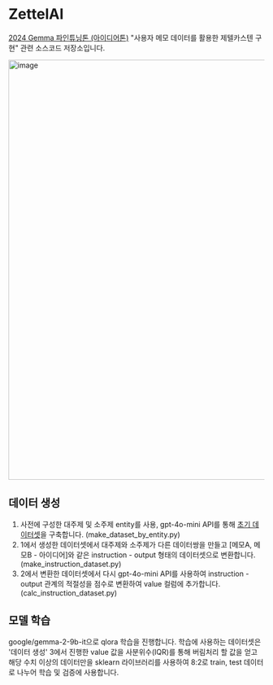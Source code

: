 # ZettelAI
[2024 Gemma 파인튜닝톤 (아이디어톤)](https://aifactory.space/task/2733/overview) "사용자 메모 데이터를 활용한 제텔카스텐 구현" 관련 소스코드 저장소입니다.

<img width="826" alt="image" src="https://github.com/user-attachments/assets/c6e16c1b-e496-4177-82bb-b692e4ca21fe">


## 데이터 생성

1. 사전에 구성한 대주제 및 소주제 entity를 사용, gpt-4o-mini API를 통해 [초기 데이터셋](https://huggingface.co/datasets/vitus9988/ko_gpt4omini_note_15.4k)을 구축합니다. (make_dataset_by_entity.py)
2. 1에서 생성한 데이터셋에서 대주제와 소주제가 다른 데이터쌍을 만들고 [메모A, 메모B - 아이디어]와 같은 instruction - output 형태의 데이터셋으로 변환합니다. (make_instruction_dataset.py)
3. 2에서 변환한 데이터셋에서 다시 gpt-4o-mini API를 사용하여 instruction - output 관계의 적절성을 점수로 변환하여 value 컬럼에 추가합니다. (calc_instruction_dataset.py)
   
## 모델 학습

google/gemma-2-9b-it으로 qlora 학습을 진행합니다.
학습에 사용하는 데이터셋은 '데이터 생성' 3에서 진행한 value 값을 사분위수(IQR)를 통해 버림처리 할 값을 얻고 해당 수치 이상의 데이터만을 sklearn 라이브러리를 사용하여 8:2로 train, test 데이터로 나누어 학습 및 검증에 사용합니다.

